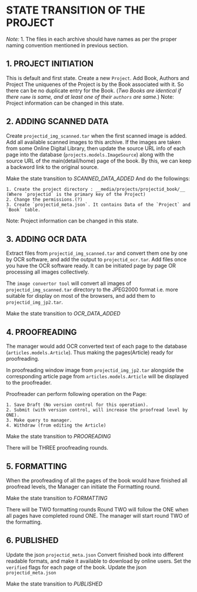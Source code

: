 # STATE TRANSITION OF THE PROJECT

_Note:_
	1. The files in each archive should have names as per the proper naming convention mentioned in previous section.
	
	
## 1. PROJECT INITIATION

This is default and first state.
Create a new `Project`. Add Book, Authors and Project
The uniquenes of the Project is by the Book associated with it. So there can be no duplicate entry for the Book.
(_Two Books are identical if there `name` is same, and at least one of their `authors` are same._)
Note: Project information can be changed in this state. 


## 2. ADDING SCANNED DATA

Create `projectid_img_scanned.tar` when the first scanned image is added. 
Add all available scanned images to this archive. If the images are taken from some Online Digital Library, then update the source URL info of each page into the database (`projects.models.ImageSource`) along with the source URL of the main(detail/home) page of the book. By this, we can keep a backword link to the original source. 

Make the state transition to _SCANNED_DATA_ADDED_
And do the followings:
	
	1. Create the project directory : __media/projects/projectid_book/__
	(Where `projectid` is the primary key of the Project)
	2. Change the permissions.(?)
	3. Create `projectid_meta.json`. It contains Data of the `Project` and `Book` table.	

Note: Project information can be changed in this state. 


## 3. ADDING OCR DATA

Extract files from `projectid_img_scanned.tar` and convert them one by one by OCR software, and add the output to `projectid_ocr.tar`. Add files once you have the OCR software ready. It can be initiated page by page OR processing all images collectively.

The `image convertor tool` will convert all images of `projectid_img_scanned.tar` directory to the JPEG2000 format i.e. more suitable for display on most of the browsers, and add them to `projectid_img_jp2.tar`.

Make the state transition to _OCR_DATA_ADDED_

## 4. PROOFREADING

The manager would add OCR converted text of each page to the database (`articles.models.Article`).
Thus making the pages(Article) ready for proofreading.

In proofreading window image from `projectid_img_jp2.tar` alongside the corresponding article page from `articles.models.Article` will be displayed to the proofreader.

Proofreader can perform following operation on the Page:

	1. Save Draft (No version control for this operation).
	2. Submit (with version control, will increase the proofread level by ONE).
	3. Make query to manager. 
	4. Withdraw (from editing the Article)

Make the state transition to _PROOREADING_

There will be THREE proofreading rounds.

## 5. FORMATTING

When the proofreading of all the pages of the book would have finished all proofread levels, the Manager can initiate the Formatting round. 

Make the state transition to _FORMATTING_

There will be TWO formatting rounds
Round TWO will follow the ONE when all pages have completed round ONE.
The manager will start round TWO of the formatting.

## 6. PUBLISHED

Update the json `projectid_meta.json`
Convert finished book into different readable formats, and make it available to download by online users.
Set the `verified` flags for each page of the book.
Update the json `projectid_meta.json`

Make the state transition to _PUBLISHED_

